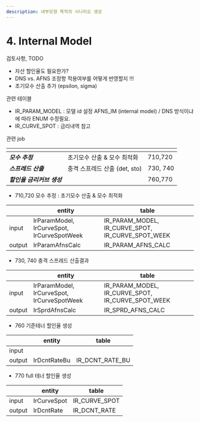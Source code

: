 ```yaml
---
description: 내부모형 목적의 시나리오 생성
---
```


# 4. Internal Model

검토사항, TODO&#x20;

* 자산 할인율도 필요한가?
* DNS vs. AFNS 조정항 적용여부를 어떻게 반영할지 !!!&#x20;
* 초기모수 산출 추가 (epsilon, sigma)

관련 테이블

* IR\_PARAM\_MODEL : 모델 id 설정 AFNS\_IM (internal model) / DNS 방식이냐에 따라 ENUM 수정필요.&#x20;
* IR\_CURVE\_SPOT : 금리내역 참고&#x20;

관련 job

<table data-view="cards"><thead><tr><th></th><th></th><th></th></tr></thead><tbody><tr><td><em><strong>모수 추정</strong></em></td><td>초기모수 산출 &#x26; 모수 최적화 </td><td>710,720</td></tr><tr><td><em><strong>스프레드 산출</strong></em> </td><td>충격 스프레드 산출 (det, sto)</td><td>730, 740</td></tr><tr><td><em><strong>할인율 금리커브 생성</strong></em></td><td></td><td>760,770</td></tr></tbody></table>

* 710,720 모수 추정 : 초기모수 산출 & 모수 최적화&#x20;

<table data-view="cards"><thead><tr><th></th><th>entity</th><th>table</th></tr></thead><tbody><tr><td>input</td><td>IrParamModel, IrCurveSpot, IrCurveSpotWeek</td><td>IR_PARAM_MODEL, IR_CURVE_SPOT, IR_CURVE_SPOT_WEEK</td></tr><tr><td>output</td><td>IrParamAfnsCalc</td><td>IR_PARAM_AFNS_CALC</td></tr></tbody></table>

* 730, 740 충격 스프레드 산출결과

<table data-view="cards"><thead><tr><th></th><th>entity</th><th>table</th></tr></thead><tbody><tr><td>input</td><td>IrParamModel, IrCurveSpot, IrCurveSpotWeek</td><td>IR_PARAM_MODEL, IR_CURVE_SPOT, IR_CURVE_SPOT_WEEK</td></tr><tr><td>output</td><td>IrSprdAfnsCalc</td><td>IR_SPRD_AFNS_CALC</td></tr></tbody></table>

* 760 기준테너 할인율 생성

<table data-view="cards"><thead><tr><th></th><th>entity</th><th>table</th></tr></thead><tbody><tr><td>input</td><td></td><td></td></tr><tr><td>output</td><td>IrDcntRateBu</td><td>IR_DCNT_RATE_BU</td></tr></tbody></table>

* 770 full 테너 할인율 생성

<table data-view="cards"><thead><tr><th></th><th>entity</th><th>table</th></tr></thead><tbody><tr><td>input</td><td>IrCurveSpot</td><td>IR_CURVE_SPOT</td></tr><tr><td>output</td><td>IrDcntRate</td><td>IR_DCNT_RATE</td></tr></tbody></table>









